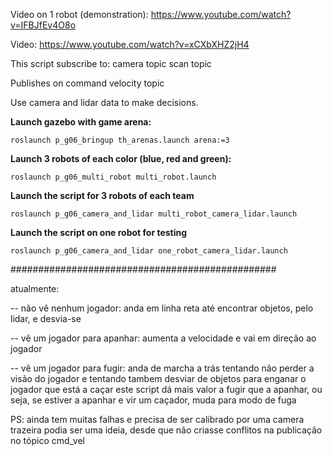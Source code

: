 Video on 1 robot (demonstration): https://www.youtube.com/watch?v=IFBJfEv4O8o

Video: https://www.youtube.com/watch?v=xCXbXHZ2jH4

This script subscribe to:
camera topic
scan topic

Publishes on
command velocity topic

Use camera and lidar data to make decisions.

**Launch gazebo with game arena:**

    roslaunch p_g06_bringup th_arenas.launch arena:=3

**Launch 3 robots of each color (blue, red and green):**
    
    roslaunch p_g06_multi_robot multi_robot.launch

**Launch the script for 3 robots of each team**

    roslaunch p_g06_camera_and_lidar multi_robot_camera_lidar.launch

**Launch the script on one robot for testing**

    roslaunch p_g06_camera_and_lidar one_robot_camera_lidar.launch 


################################################

atualmente:

-- não vê nenhum jogador: anda em linha reta até encontrar objetos, pelo lidar, e desvia-se

-- vê um jogador para apanhar: aumenta a velocidade e vai em direção ao jogador

-- vê um jogador para fugir: anda de marcha a trás tentando não perder a visão do jogador e tentando tambem desviar de objetos para enganar o jogador que está a caçar
    este script dá mais valor a fugir que a apanhar, ou seja, se estiver a apanhar e vir um caçador, muda para modo de fuga

PS: ainda tem muitas falhas e precisa de ser calibrado
por uma camera trazeira podia ser uma ideia, desde que não criasse conflitos na publicação no tópico cmd_vel



